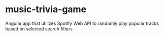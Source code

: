 # music-trivia-game
Angular app that utilizes Spotify Web API to randomly play popular tracks based on selected search filters
